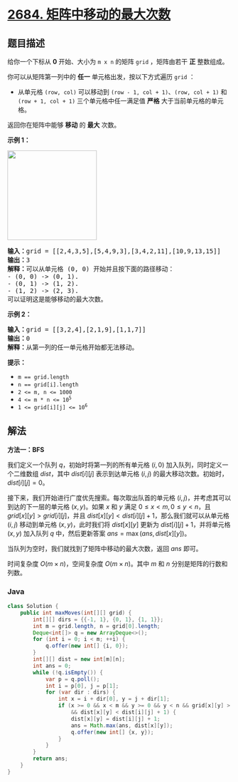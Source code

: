 # [2684. 矩阵中移动的最大次数](https://leetcode.cn/problems/maximum-number-of-moves-in-a-grid)

## 题目描述

<p>给你一个下标从 <strong>0</strong> 开始、大小为 <code>m x n</code> 的矩阵 <code>grid</code> ，矩阵由若干 <strong>正</strong> 整数组成。</p>

<p>你可以从矩阵第一列中的 <strong>任一</strong> 单元格出发，按以下方式遍历&nbsp;<code>grid</code> ：</p>

<ul>
	<li>从单元格 <code>(row, col)</code> 可以移动到&nbsp;<code>(row - 1, col + 1)</code>、<code>(row, col + 1)</code> 和 <code>(row + 1, col + 1)</code> 三个单元格中任一满足值 <strong>严格</strong> 大于当前单元格的单元格。</li>
</ul>

<p>返回你在矩阵中能够 <strong>移动</strong> 的 <strong>最大</strong> 次数。</p>

<p><strong>示例 1：</strong></p>
<img alt="" src="https://gcore.jsdelivr.net/gh/doocs/leetcode@main/solution/2600-2699/2684.Maximum%20Number%20of%20Moves%20in%20a%20Grid/images/yetgriddrawio-10.png" style="width: 201px; height: 201px;">
<pre><strong>输入：</strong>grid = [[2,4,3,5],[5,4,9,3],[3,4,2,11],[10,9,13,15]]
<strong>输出：</strong>3
<strong>解释：</strong>可以从单元格 (0, 0) 开始并且按下面的路径移动：
- (0, 0) -&gt; (0, 1).
- (0, 1) -&gt; (1, 2).
- (1, 2) -&gt; (2, 3).
可以证明这是能够移动的最大次数。</pre>

<p><strong>示例 2：</strong></p>

<pre><img alt="" src="https://gcore.jsdelivr.net/gh/doocs/leetcode@main/solution/2600-2699/2684.Maximum%20Number%20of%20Moves%20in%20a%20Grid/images/yetgrid4drawio.png">
<strong>输入：</strong>grid = [[3,2,4],[2,1,9],[1,1,7]]
<strong>输出：</strong>0
<strong>解释：</strong>从第一列的任一单元格开始都无法移动。
</pre>

<p><strong>提示：</strong></p>

<ul>
	<li><code>m == grid.length</code></li>
	<li><code>n == grid[i].length</code></li>
	<li><code>2 &lt;= m, n &lt;= 1000</code></li>
	<li><code>4 &lt;= m * n &lt;= 10<sup>5</sup></code></li>
	<li><code>1 &lt;= grid[i][j] &lt;= 10<sup>6</sup></code></li>
</ul>

## 解法

**方法一：BFS**

我们定义一个队列 $q$，初始时将第一列的所有单元格 $(i, 0)$ 加入队列，同时定义一个二维数组 $dist$，其中 $dist[i][j]$ 表示到达单元格 $(i, j)$ 的最大移动次数。初始时，$dist[i][j] = 0$。

接下来，我们开始进行广度优先搜索。每次取出队首的单元格 $(i, j)$，并考虑其可以到达的下一层的单元格 $(x, y)$。如果 $x$ 和 $y$ 满足 $0 \leq x < m, 0 \leq y < n$，且 $grid[x][y] \gt grid[i][j]$，并且 $dist[x][y] \lt dist[i][j] + 1$，那么我们就可以从单元格 $(i, j)$ 移动到单元格 $(x, y)$，此时我们将 $dist[x][y]$ 更新为 $dist[i][j] + 1$，并将单元格 $(x, y)$ 加入队列 $q$ 中，然后更新答案 $ans = \max(ans, dist[x][y])$。

当队列为空时，我们就找到了矩阵中移动的最大次数，返回 $ans$ 即可。

时间复杂度 $O(m \times n)$，空间复杂度 $O(m \times n)$。其中 $m$ 和 $n$ 分别是矩阵的行数和列数。

### **Java**

```java
class Solution {
    public int maxMoves(int[][] grid) {
        int[][] dirs = {{-1, 1}, {0, 1}, {1, 1}};
        int m = grid.length, n = grid[0].length;
        Deque<int[]> q = new ArrayDeque<>();
        for (int i = 0; i < m; ++i) {
            q.offer(new int[] {i, 0});
        }
        int[][] dist = new int[m][n];
        int ans = 0;
        while (!q.isEmpty()) {
            var p = q.poll();
            int i = p[0], j = p[1];
            for (var dir : dirs) {
                int x = i + dir[0], y = j + dir[1];
                if (x >= 0 && x < m && y >= 0 && y < n && grid[x][y] > grid[i][j]
                    && dist[x][y] < dist[i][j] + 1) {
                    dist[x][y] = dist[i][j] + 1;
                    ans = Math.max(ans, dist[x][y]);
                    q.offer(new int[] {x, y});
                }
            }
        }
        return ans;
    }
}
```
